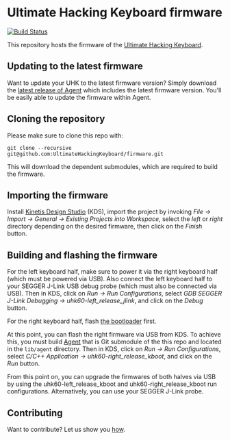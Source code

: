 # Ultimate Hacking Keyboard firmware

[![Build Status](https://travis-ci.org/UltimateHackingKeyboard/firmware.svg?branch=master)](https://travis-ci.org/UltimateHackingKeyboard/firmware)

This repository hosts the firmware of the [Ultimate Hacking Keyboard](https://ultimatehackingkeyboard.com/).

## Updating to the latest firmware

Want to update your UHK to the latest firmware version? Simply download the [latest release of Agent](https://github.com/UltimateHackingKeyboard/agent/releases/latest) which includes the latest firmware version. You'll be easily able to update the firmware within Agent.

## Cloning the repository

Please make sure to clone this repo with:

`git clone --recursive git@github.com:UltimateHackingKeyboard/firmware.git`

This will download the dependent submodules, which are required to build the firmware.

## Importing the firmware

Install [Kinetis Design Studio](http://www.nxp.com/products/software-and-tools/run-time-software/kinetis-software-and-tools/ides-for-kinetis-mcus/kinetis-design-studio-integrated-development-environment-ide:KDS_IDE) (KDS), import the project by invoking *File -> Import -> General -> Existing Projects into Workspace*, select the *left* or *right* directory depending on the desired firmware, then click on the *Finish* button.

## Building and flashing the firmware

For the left keyboard half, make sure to power it via the right keyboard half (which must be powered via USB). Also connect the left keyboard half to your SEGGER J-Link USB debug probe (which must also be connected via USB). Then in KDS, click on *Run -> Run Configurations*, select *GDB SEGGER J-Link Debugging -> uhk60-left_release_jlink*, and click on the *Debug* button.

For the right keyboard half, flash [the bootloader](https://github.com/UltimateHackingKeyboard/bootloader) first.

At this point, you can flash the right firmware via USB from KDS. To achieve this, you must build [Agent](https://github.com/UltimateHackingKeyboard/agent) that is Git submodule of the this repo and located in the `lib/agent` directory.  Then in KDS, click on *Run -> Run Configurations*, select *C/C++ Application -> uhk60-right_release_kboot*, and click on the *Run* button.

From this point on, you can upgrade the firmwares of both halves via USB by using the uhk60-left_release_kboot and uhk60-right_release_kboot run configurations. Alternatively, you can use your SEGGER J-Link probe.

## Contributing

Want to contribute? Let us show you [how](/CONTRIBUTING.md).
